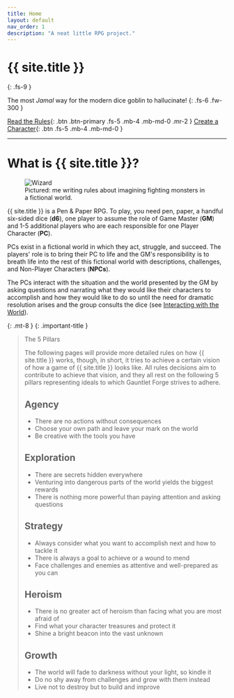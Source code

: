```yaml
---
title: Home
layout: default
nav_order: 1
description: "A neat little RPG project."
---
```


# {{ site.title }}
{: .fs-9 }

The most _Jamal_ way for the modern dice goblin to hallucinate!
{: .fs-6 .fw-300 }

[Read the Rules](characters){: .btn .btn-primary .fs-5 .mb-4 .mb-md-0 .mr-2 }
[Create a Character](characters/character-creation){: .btn .fs-5 .mb-4 .mb-md-0 }

---

# What is {{ site.title }}?

<figure>
  <img src="https://i.pinimg.com/originals/b9/9f/7f/b99f7f7dd09e7d34ff50f38dbd5c8501.jpg" alt="Wizard">
  <figcaption>Pictured: me writing rules about imagining fighting monsters in a fictional world.</figcaption>
</figure>

{{ site.title }} is a Pen & Paper RPG. To play, you need pen, paper, a handful six-sided dice (**d6**), one player to assume the role of Game Master (**GM**) and 1-5 additional players who are each responsible for one Player Character (**PC**).

PCs exist in a fictional world in which they act, struggle, and succeed. The players' role is to bring their PC to life and the GM's responsibility is to breath life into the rest of this fictional world with descriptions, challenges, and Non-Player Characters (**NPCs**).

The PCs interact with the situation and the world presented by the GM by asking questions and narrating what they would like their characters to accomplish and how they would like to do so until the need for dramatic resolution arises and the group consults the dice (see [Interacting with the World](playing-the-game/interacting-with-the-world)).

{: .mt-8 }
{: .important-title }
> The 5 Pillars
>
> The following pages will provide more detailed rules on how {{ site.title }} works, though, in short, it tries to achieve a certain vision of how a game of {{ site.title }} looks like. All rules decisions aim to contribute to achieve that vision, and they all rest on the following 5 pillars representing ideals to which Gauntlet Forge strives to adhere.
>
> ## Agency
> 
> - There are no actions without consequences
> - Choose your own path and leave your mark on the world
> - Be creative with the tools you have
>
> ## Exploration
>
> - There are secrets hidden everywhere
> - Venturing into dangerous parts of the world yields the biggest rewards
> - There is nothing more powerful than paying attention and asking questions
>
> ## Strategy
>
> - Always consider what you want to accomplish next and how to tackle it
> - There is always a goal to achieve or a wound to mend
> - Face challenges and enemies as attentive and well-prepared as you can
>
> ## Heroism
>
> - There is no greater act of heroism than facing what you are most afraid of
> - Find what your character treasures and protect it
> - Shine a bright beacon into the vast unknown
>
> ## Growth
>
> - The world will fade to darkness without your light, so kindle it
> - Do no shy away from challenges and grow with them instead
> - Live not to destroy but to build and improve
